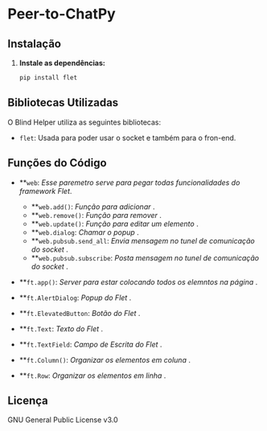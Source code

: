 # Peer-to-ChatPy

## Instalação

1. **Instale as dependências:**

   ```bash
   pip install flet
   ```

## Bibliotecas Utilizadas

O Blind Helper utiliza as seguintes bibliotecas:

* `flet`: Usada para poder usar o socket e também para o fron-end.

## Funções do Código

* **`web`: *Esse paremetro serve para pegar todas funcionalidades do framework Flet*.
  * **`web.add()`: *Função para adicionar* .
  * **`web.remove()`: *Função para remover* .
  * **`web.update()`: *Função para editar um elemento* .
  * **`web.dialog`: *Chamar o popup* .
  * **`web.pubsub.send_all`: *Envia mensagem no tunel de comunicação do socket* .
  * **`web.pubsub.subscribe`: *Posta mensagem no tunel de comunicação do socket* .
    
* **`ft.app()`: *Server para estar colocando todos os elemntos na página* .
  
* **`ft.AlertDialog`: *Popup do Flet* .
  
* **`ft.ElevatedButton`: *Botão do Flet* .
  
* **`ft.Text`: *Texto do Flet* .
  
* **`ft.TextField`: *Campo de Escrita do Flet* .
  
* **`ft.Column()`: *Organizar os elementos em coluna* .
  
* **`ft.Row`: *Organizar os elementos em linha* .

## Licença

GNU General Public License v3.0
